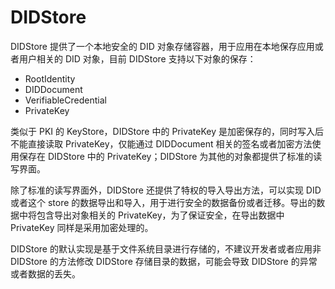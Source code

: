 # DIDStore

DIDStore 提供了一个本地安全的 DID 对象存储容器，用于应用在本地保存应用或者用户相关的 DID 对象，目前 DIDStore 支持以下对象的保存：

- RootIdentity
- DIDDocument
- VerifiableCredential
- PrivateKey

类似于 PKI 的 KeyStore，DIDStore 中的 PrivateKey 是加密保存的，同时写入后不能直接读取 PrivateKey，仅能通过 DIDDocument 相关的签名或者加密方法使用保存在 DIDStore 中的 PrivateKey；DIDStore 为其他的对象都提供了标准的读写界面。

除了标准的读写界面外，DIDStore 还提供了特权的导入导出方法，可以实现 DID 或者这个 store 的数据导出和导入，用于进行安全的数据备份或者迁移。导出的数据中将包含导出对象相关的 PrivateKey，为了保证安全，在导出数据中 PrivateKey 同样是采用加密处理的。

DIDStore 的默认实现是基于文件系统目录进行存储的，不建议开发者或者应用非 DIDStore 的方法修改 DIDStore 存储目录的数据，可能会导致 DIDStore 的异常或者数据的丢失。
